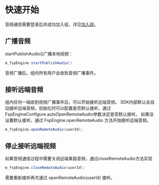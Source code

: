 # 快速开始

音频通信需要登录后并成功加入组，详见[加入组](../platform/prepare_android.md)。

## 广播音频

startPublishAudio()广播本地视频：

```java
m_fspEngine.startPublishAudio()
```

音频广播后，组内所有用户会收到音频广播事件。

## 接听远端音频

组内任何一端收到视频广播事件后，可以开始接听远端音频。
SDK内部默认会自动接听远端音频，初始化时可以配置是否默认接听，通过FspEngineConfigure.autoOpenRemoteAudio参数决定是否默认接听。
如果没设置默认接听，通过 FspEngine.openRemoteAudio 方法开始接听远端音频。

```java
m_fspEngine.openRemoteAudio(userId);
```

## 停止接听远端视频

如果音频通信过程中需要关闭远端某路音频，通过closeRemoteAudio方法实现

```java
m_fspEngine.closeRemoteAudio(userId);
```

需要重新接听再次通过 openRemoteAudio(userId) 接听。
